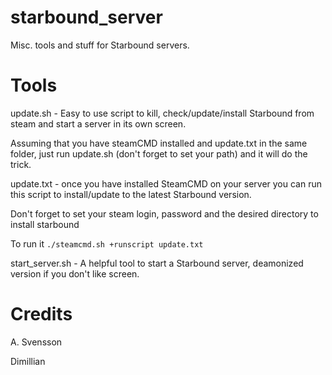 starbound_server
================
Misc. tools and stuff for Starbound servers.

Tools
=====

update.sh - Easy to use script to kill, check/update/install Starbound from steam and start a server in its own screen.

Assuming that you have steamCMD installed and update.txt in the same folder, just run update.sh (don't forget to set your path) and it will do the trick.

update.txt - once you have installed SteamCMD on your server you can run this script to install/update to the latest Starbound version. 

Don't forget to set your steam login, password and the desired directory to install starbound

To run it `./steamcmd.sh +runscript update.txt`

start_server.sh - A helpful tool to start a Starbound server, deamonized version if you don't like screen.

Credits
=======
A. Svensson

Dimillian
